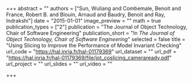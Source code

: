 +++
abstract = ""
authors = ["Sun, Wuliang and Combemale, Benoit and France, Robert B. and Blouin, Arnaud and Baudry, Benoit and Ray, Indrakshi"]
date = "2015-01-01"
image_preview = ""
math = true
publication_types = ["2"]
publication = "The Journal of Object Technology, Chair of Software Engineering"
publication_short = "In *The Journal of Object Technology, Chair of Software Engineering*"
selected = false
title = "Using Slicing to Improve the Performance of Model Invariant Checking"
url_code = "https://hal.inria.fr/hal-01179369"
url_dataset = ""
url_pdf = "https://hal.inria.fr/hal-01179369/file/jot_coslicing_cameraready.pdf"
url_project = ""
url_slides = ""
url_video = ""

+++
